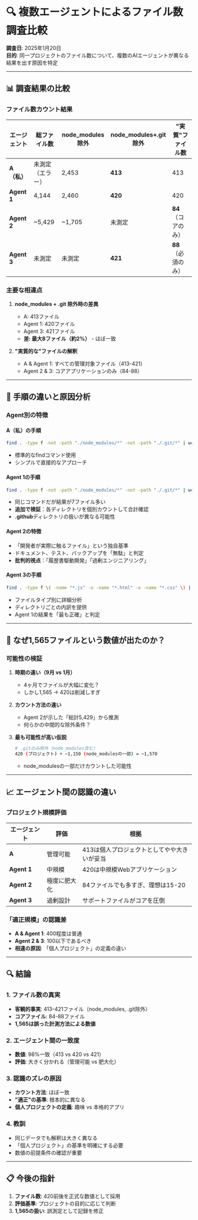 # 🔍 複数エージェントによるファイル数調査比較

**調査日**: 2025年1月20日  
**目的**: 同一プロジェクトのファイル数について、複数のAIエージェントが異なる結果を出す原因を特定

---

## 📊 調査結果の比較

### ファイル数カウント結果

| エージェント | 総ファイル数 | node_modules除外 | node_modules+.git除外 | "実質"ファイル数 |
|------------|------------|----------------|-------------------|--------------|
| **A（私）** | 未測定（エラー） | 2,453 | **413** | 413 |
| **Agent 1** | 4,144 | 2,460 | **420** | 420 |
| **Agent 2** | ~5,429 | ~1,705 | 未測定 | **84**（コアのみ） |
| **Agent 3** | 未測定 | 未測定 | **421** | **88**（必須のみ） |

### 主要な相違点

1. **node_modules + .git 除外時の差異**
   - A: 413ファイル
   - Agent 1: 420ファイル
   - Agent 3: 421ファイル
   - **差: 最大8ファイル（約2%）** - ほぼ一致

2. **"実質的な"ファイルの解釈**
   - A & Agent 1: すべての管理対象ファイル（413-421）
   - Agent 2 & 3: コアアプリケーションのみ（84-88）

---

## 🔬 手順の違いと原因分析

### Agent別の特徴

#### **A（私）の手順**
```bash
find . -type f -not -path "./node_modules/*" -not -path "./.git/*" | wc -l
```
- 標準的なfindコマンド使用
- シンプルで直接的なアプローチ

#### **Agent 1の手順**
```bash
find . -type f -not -path "./node_modules/*" -not -path "./.git/*" | wc -l
```
- 同じコマンドだが結果が7ファイル多い
- **追加で検証**：各ディレクトリを個別カウントして合計確認
- **.github**ディレクトリの扱いが異なる可能性

#### **Agent 2の特徴**
- 「開発者が実際に触るファイル」という独自基準
- ドキュメント、テスト、バックアップを「無駄」と判定
- **批判的視点**：「履歴書駆動開発」「過剰エンジニアリング」

#### **Agent 3の手順**
```bash
find . -type f \( -name "*.js" -o -name "*.html" -o -name "*.css" \) | grep -v node_modules | grep -v -e '\.git' | wc -l
```
- ファイルタイプ別に詳細分析
- ディレクトリごとの内訳を提供
- Agent 1の結果を「最も正確」と判定

---

## 🎯 なぜ1,565ファイルという数値が出たのか？

### 可能性の検証

1. **時期の違い（9月 vs 1月）**
   - 4ヶ月でファイルが大幅に変化？
   - しかし1,565 → 420は削減しすぎ

2. **カウント方法の違い**
   - Agent 2が示した「総計5,429」から推測
   - 何らかの中間的な除外条件？

3. **最も可能性が高い仮説**
   ```bash
   # .gitのみ除外（node_modules含む）
   420 (プロジェクト) + ~1,150 (node_modulesの一部) = ~1,570
   ```
   - node_modulesの一部だけカウントした可能性

---

## 📈 エージェント間の認識の違い

### プロジェクト規模評価

| エージェント | 評価 | 根拠 |
|------------|------|------|
| **A** | 管理可能 | 413は個人プロジェクトとしてやや大きいが妥当 |
| **Agent 1** | 中規模 | 420は中規模Webアプリケーション |
| **Agent 2** | 極度に肥大化 | 84ファイルでも多すぎ、理想は15-20 |
| **Agent 3** | 過剰設計 | サポートファイルがコアを圧倒 |

### 「適正規模」の認識差

- **A & Agent 1**: 400程度は普通
- **Agent 2 & 3**: 100以下であるべき
- **相違の原因**: 「個人プロジェクト」の定義の違い

---

## 🔍 結論

### 1. ファイル数の真実
- **客観的事実**: 413-421ファイル（node_modules, .git除外）
- **コアファイル**: 84-88ファイル
- **1,565は誤った計測方法による数値**

### 2. エージェント間の一致度
- **数値**: 98%一致（413 vs 420 vs 421）
- **評価**: 大きく分かれる（管理可能 vs 肥大化）

### 3. 認識のズレの原因
- **カウント方法**: ほぼ一致
- **"適正"の基準**: 根本的に異なる
- **個人プロジェクトの定義**: 趣味 vs 本格的アプリ

### 4. 教訓
- 同じデータでも解釈は大きく異なる
- 「個人プロジェクト」の基準を明確にする必要
- 数値の前提条件の確認が重要

---

## 📋 今後の指針

1. **ファイル数**: 420前後を正式な数値として採用
2. **評価基準**: プロジェクトの目的に応じて判断
3. **1,565の扱い**: 誤測定として記録を修正
